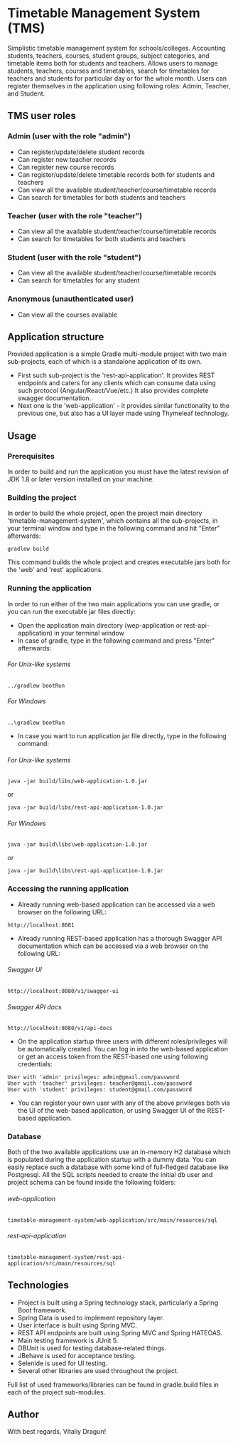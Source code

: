 # Timetable Management System (TMS)
Simplistic timetable management system for schools/colleges. Accounting students, teachers, courses, student groups,
subject categories, and timetable items both for students and teachers. Allows users to manage students, teachers, courses 
and timetables, search for timetables for teachers and students for particular day or for the whole month. Users can
register themselves in the application using following roles: Admin, Teacher, and Student.

## TMS user roles

### Admin (user with the role "admin")
- Can register/update/delete student records
- Can register new teacher records
- Can register new course records
- Can register/update/delete timetable records both for students and teachers
- Can view all the available student/teacher/course/timetable records
- Can search for timetables for both students and teachers

### Teacher (user with the role "teacher")
- Can view all the available student/teacher/course/timetable records
- Can search for timetables for both students and teachers

### Student (user with the role "student")
- Can view all the available student/teacher/course/timetable records
- Can search for timetables for any student

### Anonymous (unauthenticated user)
- Can view all the courses available

## Application structure

Provided application is a simple Gradle multi-module project with two main sub-projects, each of which is a standalone application
of its own.
- First such sub-project is the 'rest-api-application'. It provides REST endpoints and caters for any clients
which can consume data using such protocol (Angular/React/Vue/etc.) It also provides complete swagger documentation.
- Next one is the 'web-application' - it provides similar functionality to the 
previous one, but also has a UI layer made using Thymeleaf technology.

## Usage

### Prerequisites
In order to build and run the application you must have the latest revision of JDK 1.8 or later version installed on your machine.

### Building the project
In order to build the whole project, open the project main directory 'timetable-management-system',
which contains all the sub-projects, in your terminal window and type in the following command and hit "Enter" afterwards:
````
gradlew build
````
This command builds the whole project and creates executable jars both for the 'web' and 'rest' applications.

### Running the application
In order to run either of the two main applications you can use gradle, or you can run the executable jar files directly:
- Open the application main directory (wep-application or rest-api-application) in your terminal window
- In case of gradle, type in the following command and press "Enter" afterwards:
###### For Unix-like systems
````
../gradlew bootRun
````
###### For Windows
````
..\gradlew bootRun
````
- In case you want to run application jar file directly, type in the following command:
###### For Unix-like systems
````
java -jar build/libs/web-application-1.0.jar
````
or
````
java -jar build/libs/rest-api-application-1.0.jar
````
###### For Windows
````
java -jar build\libs\web-application-1.0.jar
````
or
````
java -jar build\libs\rest-api-application-1.0.jar
````

### Accessing the running application

- Already running web-based application can be accessed via a web browser on the following URL:
````
http://localhost:8081
````
- Already running REST-based application has a thorough Swagger API documentation which can be accessed via a web browser
on the following URL:
###### Swagger UI
````
http://localhost:8080/v1/swagger-ui
````
###### Swagger API docs
````
http://localhost:8080/v1/api-docs
````

- On the application startup three users with different roles/privileges will be automatically created. You can log in into
the web-based application or get an access token from the REST-based one using following credentials:
````
User with 'admin' privileges: admin@gmail.com/password
User with 'teacher' privileges: teacher@gmail.com/password
User with 'student' privileges: student@gmail.com/password
````
- You can register your own user with any of the above privileges both via the UI of the web-based application, or using
Swagger UI of the REST-based application.

### Database
Both of the two available applications use an in-memory H2 database which is populated during the application startup
with a dummy data. You can easily replace such a database with some kind of full-fledged database like Postgresql. All the SQL scripts
needed to create the initial db user and project schema can be found inside the following folders:

###### web-application
````
timetable-management-system/web-application/src/main/resources/sql
````
###### rest-api-application
````
timetable-management-system/rest-api-application/src/main/resources/sql
````

## Technologies
- Project is built using a Spring technology stack, particularly a Spring Boot framework.
- Spring Data is used to implement repository layer.
- User interface is built using Spring MVC.
- REST API endpoints are built using Spring MVC and Spring HATEOAS.
- Main testing framework is JUnit 5.
- DBUnit is used for testing database-related things.
- JBehave is used for acceptance testing.
- Selenide is used for UI testing.
- Several other libraries are used throughout the project.

Full list of used frameworks/libraries can be found in gradle.build files in each of the project sub-modules.

## Author
With best regards, Vitaliy Dragun!
